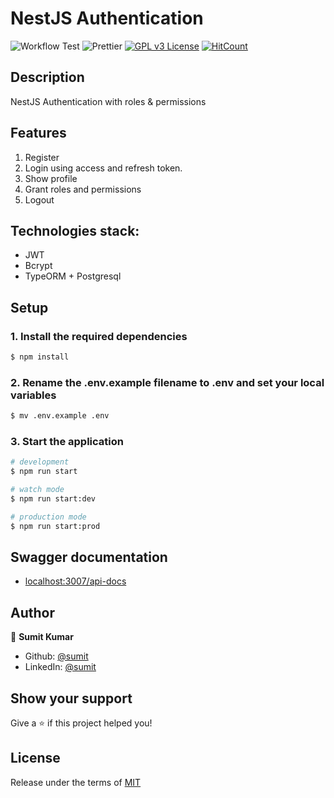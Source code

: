 # NestJS Authentication

![Workflow Test](https://github.com/anilahir/nestjs-authentication-and-authorization/actions/workflows/ci.yml/badge.svg)
![Prettier](https://img.shields.io/badge/Code%20style-prettier-informational?logo=prettier&logoColor=white)
[![GPL v3 License](https://img.shields.io/badge/License-GPLv3-green.svg)](./LICENSE)
[![HitCount](https://hits.dwyl.com/anilahir/nestjs-authentication-and-authorization.svg)](https://hits.dwyl.com/anilahir/nestjs-authentication-and-authorization)

## Description

NestJS Authentication with roles & permissions

## Features

1. Register
2. Login using access and refresh token.
3. Show profile
4. Grant roles and permissions
6. Logout

## Technologies stack:

- JWT
- Bcrypt
- TypeORM + Postgresql

## Setup

### 1. Install the required dependencies

```bash
$ npm install
```

### 2. Rename the .env.example filename to .env and set your local variables

```bash
$ mv .env.example .env
```

### 3. Start the application

```bash
# development
$ npm run start

# watch mode
$ npm run start:dev

# production mode
$ npm run start:prod
```

## Swagger documentation

- [localhost:3007/api-docs](http://localhost:3007/api-docs)

## Author

👤 **Sumit Kumar**

- Github: [@sumit](https://github.com/sumit-kumar100)
- LinkedIn: [@sumit](https://www.linkedin.com/in/sumit-kumar100)

## Show your support

Give a ⭐️ if this project helped you!

## License

Release under the terms of [MIT](./LICENSE)
